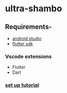 # ultra-shambo

## Requirements-
- [android studio](https://developer.android.com/studio)
- [flutter sdk](https://developer.android.com/studio) 

### Vscode extensions
- Flutter
- Dart


### [set up tutorial](https://www.youtube.com/watch?v=5izFFbdHnWY)
